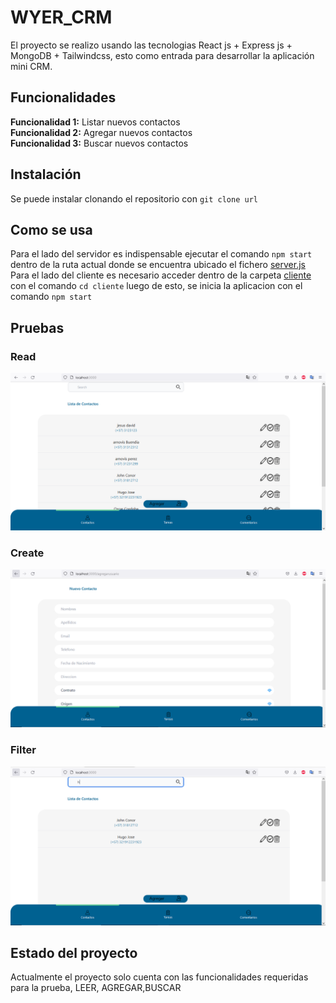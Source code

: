 # WYER_CRM
El proyecto se realizo usando las tecnologias React js + Express js + MongoDB + Tailwindcss, esto como entrada para desarrollar la aplicación mini CRM.

## Funcionalidades
**Funcionalidad 1:** Listar nuevos contactos   
**Funcionalidad 2:** Agregar nuevos contactos    
**Funcionalidad 3:** Buscar nuevos contactos   

## Instalación
Se puede instalar clonando el repositorio con ```git clone url```

## Como se usa
Para el lado del servidor es indispensable ejecutar el comando ```npm start``` dentro de la ruta actual donde se encuentra ubicado el fichero [server.js](https://github.com/Arnovis27/Wyer_Crm/blob/main/server.js)  
Para el lado del cliente es necesario acceder dentro de la carpeta [cliente](https://github.com/Arnovis27/Wyer_Crm/tree/main/cliente) con el comando ```cd cliente``` luego de esto, se inicia la aplicacion con el comando ```npm start```  

## Pruebas
### Read 
![image](https://github.com/Arnovis27/Wyer_Crm/blob/main/capturas/Lista.PNG)  

### Create
![image](https://github.com/Arnovis27/Wyer_Crm/blob/main/capturas/formulario.PNG)  

### Filter
![image](https://github.com/Arnovis27/Wyer_Crm/blob/main/capturas/Filtro.PNG)

## Estado del proyecto
Actualmente el proyecto solo cuenta con las funcionalidades requeridas para la prueba, LEER, AGREGAR,BUSCAR
